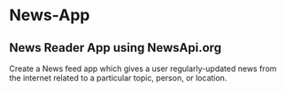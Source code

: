 # News-App

## News Reader App using NewsApi.org
Create a News feed app which gives a user regularly-updated news from the internet related to a particular topic, person, or location.
